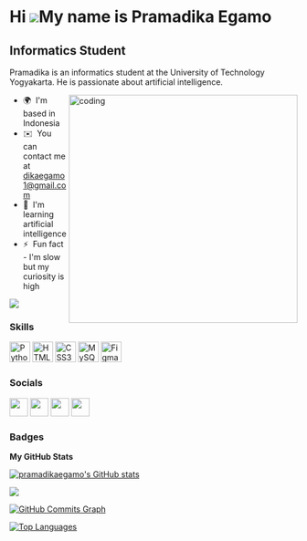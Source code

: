 Hi ![](https://user-images.githubusercontent.com/18350557/176309783-0785949b-9127-417c-8b55-ab5a4333674e.gif)My name is Pramadika Egamo
=======================================================================================================================================

Informatics Student
-------------------

Pramadika is an informatics student at the University of Technology Yogyakarta. He is passionate about artificial intelligence.

<img align="right" width=400 alt="coding" src="https://media4.giphy.com/media/qgQUggAC3Pfv687qPC/giphy.gif">

* 🌍  I'm based in Indonesia
* ✉️  You can contact me at [dikaegamo1@gmail.com](mailto:dikaegamo1@gmail.com)
* 🧠  I'm learning artificial intelligence
* ⚡  Fun fact - I'm slow but my curiosity is high

<a href="https://www.github.com/pramadikaegamo" target="_blank" rel="noreferrer"><img
src="https://img.shields.io/github/followers/pramadikaegamo?logo=github&style=for-the-badge&color=14b8a6&labelColor=0f172a" /></a>

### Skills


<p align="left">
<a href="https://www.python.org/" target="_blank" rel="noreferrer"><img src="https://raw.githubusercontent.com/danielcranney/readme-generator/main/public/icons/skills/python-colored.svg" width="36" height="36" alt="Python" /></a>
<a href="https://developer.mozilla.org/en-US/docs/Glossary/HTML5" target="_blank" rel="noreferrer"><img src="https://raw.githubusercontent.com/danielcranney/readme-generator/main/public/icons/skills/html5-colored.svg" width="36" height="36" alt="HTML5" /></a>
<a href="https://www.w3.org/TR/CSS/#css" target="_blank" rel="noreferrer"><img src="https://raw.githubusercontent.com/danielcranney/readme-generator/main/public/icons/skills/css3-colored.svg" width="36" height="36" alt="CSS3" /></a>
<a href="https://www.mysql.com/" target="_blank" rel="noreferrer"><img src="https://raw.githubusercontent.com/danielcranney/readme-generator/main/public/icons/skills/mysql-colored.svg" width="36" height="36" alt="MySQL" /></a>
<a href="https://www.figma.com/" target="_blank" rel="noreferrer"><img src="https://raw.githubusercontent.com/danielcranney/readme-generator/main/public/icons/skills/figma-colored.svg" width="36" height="36" alt="Figma" /></a>
</p>


### Socials

<p align="left"> <a href="https://www.github.com/pramadikaegamo" target="_blank" rel="noreferrer"><img src="https://raw.githubusercontent.com/danielcranney/readme-generator/main/public/icons/socials/github.svg" width="32" height="32" /></a> <a href="http://www.instagram.com/pramadikae_" target="_blank" rel="noreferrer"><img src="https://raw.githubusercontent.com/danielcranney/readme-generator/main/public/icons/socials/instagram.svg" width="32" height="32" /></a> <a href="https://www.linkedin.com/in/pramadika-egamo-719570222" target="_blank" rel="noreferrer"><img src="https://raw.githubusercontent.com/danielcranney/readme-generator/main/public/icons/socials/linkedin.svg" width="32" height="32" /></a> <a href="https://www.youtube.com/c/pramadika5079" target="_blank" rel="noreferrer"><img src="https://raw.githubusercontent.com/danielcranney/readme-generator/main/public/icons/socials/youtube.svg" width="32" height="32" /></a></p>

### Badges

<b>My GitHub Stats</b>

<a href="http://www.github.com/pramadikaegamo"><img src="https://github-readme-stats.vercel.app/api?username=pramadikaegamo&show_icons=true&hide=&count_private=true&title_color=14b8a6&text_color=ffffff&icon_color=14b8a6&bg_color=0f172a&hide_border=true&show_icons=true" alt="pramadikaegamo's GitHub stats" /></a>

<a href="http://www.github.com/pramadikaegamo"><img src="https://github-readme-streak-stats.herokuapp.com/?user=pramadikaegamo&stroke=ffffff&background=0f172a&ring=14b8a6&fire=14b8a6&currStreakNum=ffffff&currStreakLabel=14b8a6&sideNums=ffffff&sideLabels=ffffff&dates=ffffff&hide_border=true" /></a>

<a href="http://www.github.com/pramadikaegamo"><img src="https://github-readme-activity-graph.cyclic.app/graph?username=pramadikaegamo&bg_color=0f172a&color=ffffff&line=14b8a6&point=ffffff&area_color=0f172a&area=true&hide_border=true&custom_title=GitHub%20Commits%20Graph" alt="GitHub Commits Graph" /></a>

<a href="https://github.com/pramadikaegamo" align="left"><img src="https://github-readme-stats.vercel.app/api/top-langs/?username=pramadikaegamo&langs_count=10&title_color=14b8a6&text_color=ffffff&icon_color=14b8a6&bg_color=0f172a&hide_border=true&locale=en&custom_title=Top%20%Languages" alt="Top Languages" /></a>
